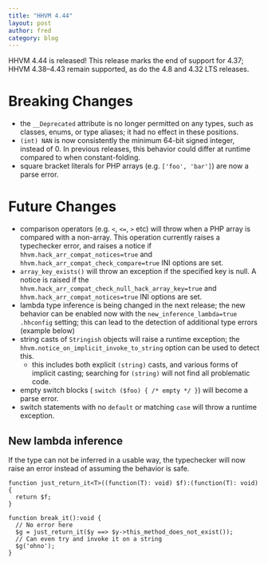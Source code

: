 ```yaml
---
title: "HHVM 4.44"
layout: post
author: fred
category: blog
---
```


HHVM 4.44 is released! This release marks the end of support for 4.37;
HHVM 4.38&ndash;4.43 remain supported, as do the 4.8 and 4.32 LTS releases.

# Breaking Changes

- the `__Deprecated` attribute is no longer permitted on any types, such as
  classes, enums, or type aliases; it had no effect in these positions.
- `(int) NAN` is now consistently the minimum 64-bit signed integer, instead of
  0. In previous releases, this behavior could differ at runtime compared to
  when constant-folding.
- square bracket literals for PHP arrays (e.g. `['foo', 'bar']`) are now a
  parse error.

# Future Changes

- comparison operators (e.g. `<`, `<=`, `>` etc) will throw when a PHP array
  is compared with a non-array. This operation currently raises a typechecker
  error, and raises a notice if `hhvm.hack_arr_compat_notices=true` and
  `hhvm.hack_arr_compat_check_compare=true` INI options are set.
- `array_key_exists()` will throw an exception if the specified key is null. A
  notice is raised if the `hhvm.hack_arr_compat_check_null_hack_array_key=true`
  and `hhvm.hack_arr_compat_notices=true` INI options are set.
- lambda type inference is being changed in the next release; the new behavior
  can be enabled now with the `new_inference_lambda=true` `.hhconfig` setting;
  this can lead to the detection of additional type errors (example below)
- string casts of `Stringish` objects will raise a runtime exception; the
  `hhvm.notice_on_implicit_invoke_to_string` option can be used to detect this.
  - this includes both explicit `(string)` casts, and various forms of implicit
    casting; searching for `(string)` will not find all problematic code.
- empty switch blocks ( `switch ($foo) { /* empty */ }`) will become a parse
  error.
- switch statements with no `default` or matching `case` will throw a runtime
  exception.

## New lambda inference

If the type can not be inferred in a usable way, the typechecker will now raise
an error instead of assuming the behavior is safe.

```
function just_return_it<T>((function(T): void) $f):(function(T): void) {
  return $f;
}

function break_it():void {
  // No error here
  $g = just_return_it($y ==> $y->this_method_does_not_exist());
  // Can even try and invoke it on a string
  $g('ohno');
}
```
